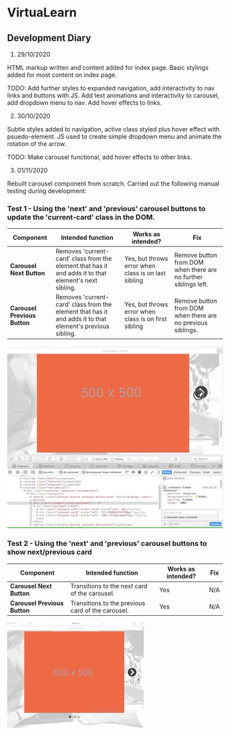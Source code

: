 # VirtuaLearn

## Development Diary

1. 29/10/2020

HTML markup written and content added for index page. Basic stylings added for most content on index page. 

TODO: Add further styles to expanded navigation, add interactivity to nav links and buttons with JS. Add text animations and interactivity to carousel, add dropdown menu to nav. Add hover effects to links.

2. 30/10/2020

Subtle styles added to navigation, active class styled plus hover effect with psuedo-element. JS used to create simple dropdown menu and animate the rotation of the arrow.

TODO: Make carousel functional, add hover effects to other links.

3. 01/11/2020

Rebuilt carousel component from scratch. Carried out the following manual testing during development:

### Test 1 - Using the 'next' and 'previous' carousel buttons to update the 'current-card' class in the DOM.

| Component | Intended function | Works as intended? | Fix |
| --------- | ----------------- | ------------------ | --- |
| **Carousel Next Button** | Removes 'current-card' class from the element that has it and adds it to that element's next sibling. | Yes, but throws error when class is on last sibling | Remove button from DOM when there are no further siblings left. |
| **Carousel Previous Button** | Removes 'current-card' class from the element that has it and adds it to that element's previous sibling. | Yes, but throws error when class is on first sibling | Remove button from DOM when there are no previous siblings. |

!["The DOM being manipulated when the user clicks the next/previous carousel buttons."](assets/write-up/carousel-next-prev-btns-class-test.gif)

### Test 2 - Using the 'next' and 'previous' carousel buttons to show next/previous card

| Component | Intended function | Works as intended? | Fix |
| --------- | ----------------- | ------------------ | --- |
| **Carousel Next Button** | Transitions to the next card of the carousel. | Yes | N/A |
| **Carousel Previous Button** | Transitions to the previous card of the carousel. | Yes | N/A |

!["The carousel changing card depending on next/previous button clicked by user."](assets/write-up/carousel-next-prev-btns-transition-test.gif)